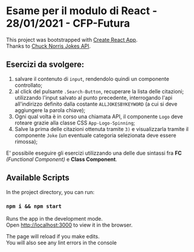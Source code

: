 # Esame per il modulo di React - 28/01/2021 - CFP-Futura

This project was bootstrapped with [Create React App](https://api.chucknorris.io).\
Thanks to [Chuck Norris Jokes API](https://github.com/facebook/create-react-app).

## Esercizi da svolgere:
1. salvare il contenuto di `input`, rendendolo quindi un componente controllato;
2. al click del pulsante `.Search-Button`, recuperare la lista delle citazioni; utilizzando l'input salvato al punto precedente, interrogando l'api all'indirizzo definito dalla costante `ALLJOKESBYKEYWORD` (a cui si deve aggiungere la parola chiave);
3. Ogni qual volta è in corso una chiamata API, il componente `Logo` deve roteare grazie alla classe CSS `App-Logo-Spinning`;
4. Salve la prima delle citazioni ottenuta tramite `3)` e visualizzarla tramite il componente `Joke` (un eventuale categoria selezionata deve essere rimossa);

E' possibile eseguire gli esercizi utilizzando una delle due sintassi fra **FC** *(Functional Component)* e **Class Component**.


## 


## Available Scripts

In the project directory, you can run:

### `npm i && npm start`

Runs the app in the development mode.\
Open [http://localhost:3000](http://localhost:3000) to view it in the browser.

The page will reload if you make edits.\
You will also see any lint errors in the console